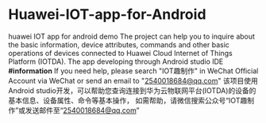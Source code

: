 # Huawei-IOT-app-for-Android
huawei IOT app for android demo
The project can help you to inquire about the basic information, device attributes, 
commands and other basic operations of devices connected to Huawei Cloud Internet of Things Platform (IOTDA).
The app developing through Android studio IDE
**#information**
If you need help, please search "IOT趣制作" in WeChat Official Account via WeChat or send an email to "2540018684@qq.com"
该项目使用Android studio开发，可以帮助您查询连接到华为云物联网平台(IOTDA)的设备的基本信息、设备属性、命令等基本操作，
如需帮助，请微信搜索公众号“IOT趣制作”或发送邮件至“2540018684@qq.com”

